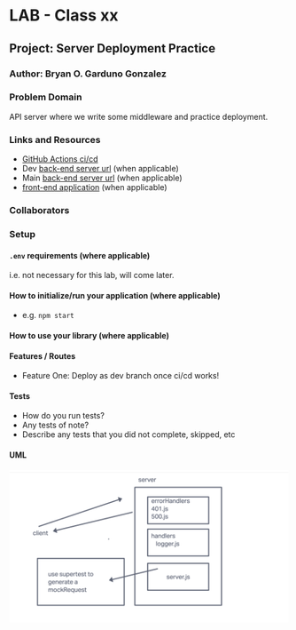 # LAB - Class xx

## Project: Server Deployment Practice

### Author: Bryan O. Garduno Gonzalez

### Problem Domain  

API server where we write some middleware and practice deployment. 

### Links and Resources

- [GitHub Actions ci/cd](https://github.com/brosmar18/server-deployment-practice/actions) 
- Dev [back-end server url](https://lab01-practice.onrender.com) (when applicable)
- Main [back-end server url]() (when applicable)
- [front-end application](http://xyz.com) (when applicable)

### Collaborators

### Setup

#### `.env` requirements (where applicable)

i.e. not necessary for this lab, will come later. 


#### How to initialize/run your application (where applicable)

- e.g. `npm start`

#### How to use your library (where applicable)

#### Features / Routes

- Feature One: Deploy as dev branch once ci/cd works!


#### Tests

<!-- Fill this in as you see fit -->

- How do you run tests?
- Any tests of note?
- Describe any tests that you did not complete, skipped, etc

#### UML

![Lab-1 UML](assets/lab-01-uml.png)